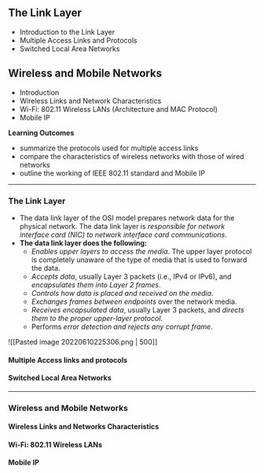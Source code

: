 ## The Link Layer
- Introduction to the Link Layer
- Multiple Access Links and Protocols
- Switched Local Area Networks  

## Wireless and Mobile Networks
- Introduction
- Wireless Links and Network Characteristics
- Wi-Fi: 802.11 Wireless LANs (Architecture and MAC Protocol)
- Mobile IP  

__Learning Outcomes__
- summarize the protocols used for multiple access links
- compare the characteristics of wireless networks with those of wired networks
- outline the working of IEEE 802.11 standard and Mobile IP

---
### The Link Layer
- The data link layer of the OSI model prepares network data for the physical network. The data link layer is _responsible for network interface card (NIC) to network interface card communications_. 
- __The data link layer does the following:__
	-   _Enables upper layers to access the media_. The upper layer protocol is completely unaware of the type of media that is used to forward the data.
	-   _Accepts data_, usually Layer 3 packets (i.e., IPv4 or IPv6), and _encapsulates them into Layer 2 frames_.
	-   _Controls how data is placed and received on the media._
	-   _Exchanges frames between endpoints_ over the network media.
	-   _Receives encapsulated data_, usually Layer 3 packets, and _directs them to the proper upper-layer protocol_.
	-   Performs _error detection and rejects any corrupt frame_.

![[Pasted image 20220610225306.png | 500]]

#### Multiple Access links and protocols


#### Switched Local Area Networks
---
### Wireless and Mobile Networks
#### Wireless Links and Networks Characteristics
#### Wi-Fi: 802.11 Wireless LANs
#### Mobile IP
